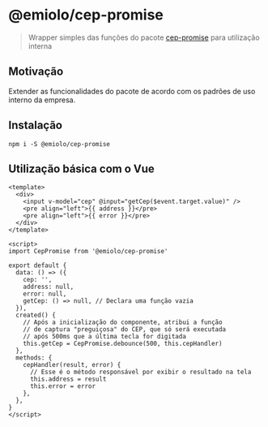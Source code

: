 # @emiolo/cep-promise
> Wrapper simples das funções do pacote [cep-promise](https://www.npmjs.com/package/cep-promise) para utilização interna

## Motivação
Extender as funcionalidades do pacote de acordo com os padrões de uso interno da empresa.

## Instalação
```shell
npm i -S @emiolo/cep-promise
```

## Utilização básica com o Vue
```vue
<template>
  <div>
    <input v-model="cep" @input="getCep($event.target.value)" />
    <pre align="left">{{ address }}</pre>
    <pre align="left">{{ error }}</pre>
  </div>
</template>

<script>
import CepPromise from '@emiolo/cep-promise'

export default {
  data: () => ({
    cep: '',
    address: null,
    error: null,
    getCep: () => null, // Declara uma função vazia
  }),
  created() {
    // Após a inicialização do componente, atribui a função
    // de captura "preguiçosa" do CEP, que só será executada
    // após 500ms que a última tecla for digitada
    this.getCep = CepPromise.debounce(500, this.cepHandler)
  },
  methods: {
    cepHandler(result, error) {
      // Esse é o método responsável por exibir o resultado na tela
      this.address = result
      this.error = error
    },
  },
}
</script>
```

